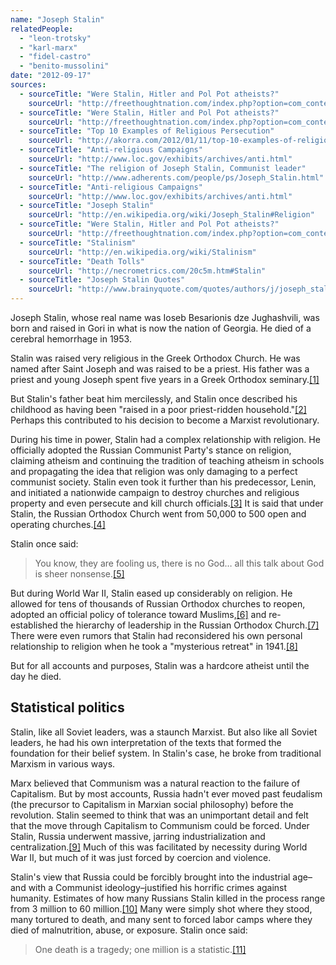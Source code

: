 ```yaml
---
name: "Joseph Stalin"
relatedPeople:
  - "leon-trotsky"
  - "karl-marx"
  - "fidel-castro"
  - "benito-mussolini"
date: "2012-09-17"
sources:
  - sourceTitle: "Were Stalin, Hitler and Pol Pot atheists?"
    sourceUrl: "http://freethoughtnation.com/index.php?option=com_content&view=article&id=334%3Awere-stalin-hitler-and-pol-pot-atheists"
  - sourceTitle: "Were Stalin, Hitler and Pol Pot atheists?"
    sourceUrl: "http://freethoughtnation.com/index.php?option=com_content&view=article&id=334%3Awere-stalin-hitler-and-pol-pot-atheists"
  - sourceTitle: "Top 10 Examples of Religious Persecution"
    sourceUrl: "http://akorra.com/2012/01/11/top-10-examples-of-religious-persecution/"
  - sourceTitle: "Anti-religious Campaigns"
    sourceUrl: "http://www.loc.gov/exhibits/archives/anti.html"
  - sourceTitle: "The religion of Joseph Stalin, Communist leader"
    sourceUrl: "http://www.adherents.com/people/ps/Joseph_Stalin.html"
  - sourceTitle: "Anti-religious Campaigns"
    sourceUrl: "http://www.loc.gov/exhibits/archives/anti.html"
  - sourceTitle: "Joseph Stalin"
    sourceUrl: "http://en.wikipedia.org/wiki/Joseph_Stalin#Religion"
  - sourceTitle: "Were Stalin, Hitler and Pol Pot atheists?"
    sourceUrl: "http://freethoughtnation.com/index.php?option=com_content&view=article&id=334%3Awere-stalin-hitler-and-pol-pot-atheists"
  - sourceTitle: "Stalinism"
    sourceUrl: "http://en.wikipedia.org/wiki/Stalinism"
  - sourceTitle: "Death Tolls"
    sourceUrl: "http://necrometrics.com/20c5m.htm#Stalin"
  - sourceTitle: "Joseph Stalin Quotes"
    sourceUrl: "http://www.brainyquote.com/quotes/authors/j/joseph_stalin.html"
---
```


Joseph Stalin, whose real name was Ioseb Besarionis dze Jughashvili, was born and raised in Gori in what is now the nation of Georgia. He died of a cerebral hemorrhage in 1953.

Stalin was raised very religious in the Greek Orthodox Church. He was named after Saint Joseph and was raised to be a priest. His father was a priest and young Joseph spent five years in a Greek Orthodox seminary.<a class="source-citation" href="http://freethoughtnation.com/index.php?option=com_content&view=article&id=334%3Awere-stalin-hitler-and-pol-pot-atheists" title="Were Stalin, Hitler and Pol Pot atheists?">[1]</a>

But Stalin's father beat him mercilessly, and Stalin once described his childhood as having been "raised in a poor priest-ridden household."<a class="source-citation" href="http://freethoughtnation.com/index.php?option=com_content&view=article&id=334%3Awere-stalin-hitler-and-pol-pot-atheists" title="Were Stalin, Hitler and Pol Pot atheists?">[2]</a> Perhaps this contributed to his decision to become a Marxist revolutionary.

During his time in power, Stalin had a complex relationship with religion. He officially adopted the Russian Communist Party's stance on religion, claiming atheism and continuing the tradition of teaching atheism in schools and propagating the idea that religion was only damaging to a perfect communist society. Stalin even took it further than his predecessor, Lenin, and initiated a nationwide campaign to destroy churches and religious property and even persecute and kill church officials.<a class="source-citation" href="http://akorra.com/2012/01/11/top-10-examples-of-religious-persecution/" title="Top 10 Examples of Religious Persecution">[3]</a> It is said that under Stalin, the Russian Orthodox Church went from 50,000 to 500 open and operating churches.<a class="source-citation" href="http://www.loc.gov/exhibits/archives/anti.html" title="Anti-religious Campaigns">[4]</a>

Stalin once said:

>You know, they are fooling us, there is no God… all this talk about God is sheer nonsense.<a class="source-citation" href="http://www.adherents.com/people/ps/Joseph_Stalin.html" title="The religion of Joseph Stalin, Communist leader">[5]</a>

But during World War II, Stalin eased up considerably on religion. He allowed for tens of thousands of Russian Orthodox churches to reopen, adopted an official policy of tolerance toward Muslims,<a class="source-citation" href="http://www.loc.gov/exhibits/archives/anti.html" title="Anti-religious Campaigns">[6]</a> and re-established the hierarchy of leadership in the Russian Orthodox Church.<a class="source-citation" href="http://en.wikipedia.org/wiki/Joseph_Stalin#Religion" title="Joseph Stalin">[7]</a> There were even rumors that Stalin had reconsidered his own personal relationship to religion when he took a "mysterious retreat" in 1941.<a class="source-citation" href="http://freethoughtnation.com/index.php?option=com_content&view=article&id=334%3Awere-stalin-hitler-and-pol-pot-atheists" title="Were Stalin, Hitler and Pol Pot atheists?">[8]</a>

But for all accounts and purposes, Stalin was a hardcore atheist until the day he died.


## Statistical politics

Stalin, like all Soviet leaders, was a staunch Marxist. But also like all Soviet leaders, he had his own interpretation of the texts that formed the foundation for their belief system. In Stalin's case, he broke from traditional Marxism in various ways.

Marx believed that Communism was a natural reaction to the failure of Capitalism. But by most accounts, Russia hadn't ever moved past feudalism (the precursor to Capitalism in Marxian social philosophy) before the revolution. Stalin seemed to think that was an unimportant detail and felt that the move through Capitalism to Communism could be forced. Under Stalin, Russia underwent massive, jarring industrialization and centralization.<a class="source-citation" href="http://en.wikipedia.org/wiki/Stalinism" title="Stalinism">[9]</a> Much of this was facilitated by necessity during World War II, but much of it was just forced by coercion and violence.

Stalin's view that Russia could be forcibly brought into the industrial age–and with a Communist ideology–justified his horrific crimes against humanity. Estimates of how many Russians Stalin killed in the process range from 3 million to 60 million.<a class="source-citation" href="http://necrometrics.com/20c5m.htm#Stalin" title="Death Tolls">[10]</a> Many were simply shot where they stood, many tortured to death, and many sent to forced labor camps where they died of malnutrition, abuse, or exposure. Stalin once said:

>One death is a tragedy; one million is a statistic.<a class="source-citation" href="http://www.brainyquote.com/quotes/authors/j/joseph_stalin.html" title="Joseph Stalin Quotes">[11]</a>